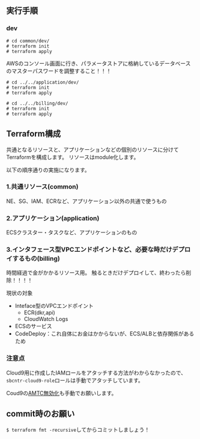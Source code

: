 ## 実行手順
### dev
```
# cd common/dev/
# terraform init
# terraform apply
```
AWSのコンソール画面に行き、パラメータストアに格納しているデータベースのマスターパスワードを調整すること！！！
```
# cd ../../application/dev/
# terraform init
# terraform apply

# cd ../../billing/dev/
# terraform init
# terraform apply
```

## Terraform構成
共通となるリソースと、アプリケーションなどの個別のリソースに分けてTerraformを構成します。
リソースはmodule化します。

以下の順序通りの実施になります。

### 1.共通リソース(common)
NE、SG、IAM、ECRなど、アプリケーション以外の共通で使うもの

### 2.アプリケーション(application)
ECSクラスター・タスクなど、アプリケーションのもの

### 3.インタフェース型VPCエンドポイントなど、必要な時だけデプロイするもの(billing)
時間経過で金がかかるリソース用。
触るときだけデプロイして、終わったら削除！！！！

現状の対象
- Inteface型のVPCエンドポイント
  - ECR(dkr,api)
  - CloudWatch Logs
- ECSのサービス
- CodeDeploy：これ自体にお金はかからないが、ECS/ALBと依存関係があるため


### 注意点
Cloud9用に作成したIAMロールをアタッチする方法がわからなかったので、`sbcntr-cloud9-role`ロールは手動でアタッチしています。

Coud9の[AMTC無効化](https://dev.classmethod.jp/articles/execute-aws-cli-with-iam-role-on-cloud9/#toc-2)も手動でお願いします。


## commit時のお願い
`$ terraform fmt -recursive`してからコミットしましょう！
